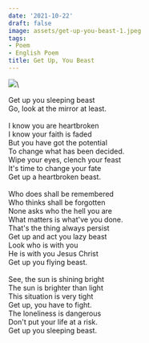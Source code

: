 ```yaml
---
date: '2021-10-22'
draft: false
image: assets/get-up-you-beast-1.jpeg
tags:
- Poem
- English Poem
title: Get Up, You Beast
---
```

[![](https://blogger.googleusercontent.com/img/a/AVvXsEjuFAvYRwnoKk3CaOGHxbu9b_Msc0-uef8ApiiU8zBEEIiaKO-uU_j7zeKITYP_Uk3GLBLa0qRNPhLZeobG3yVJvkxzQFPLt0Ufd9PvFJeK4QPLywopWXtoYbRhSjJ_lynqD1vKHFWiwEu364Y0pctP9R0OLegHwNDZMxwO_TuOaMV0ap4ERllR_tpkfg=s320)](https://blogger.googleusercontent.com/img/a/AVvXsEjuFAvYRwnoKk3CaOGHxbu9b_Msc0-uef8ApiiU8zBEEIiaKO-uU_j7zeKITYP_Uk3GLBLa0qRNPhLZeobG3yVJvkxzQFPLt0Ufd9PvFJeK4QPLywopWXtoYbRhSjJ_lynqD1vKHFWiwEu364Y0pctP9R0OLegHwNDZMxwO_TuOaMV0ap4ERllR_tpkfg=s4160)\
  
Get up you sleeping beast\
Go, look at the mirror at least.\
  \
I know you are heartbroken\
I know your faith is faded\
But you have got the potential \
To change what has been decided.\
Wipe your eyes, clench your feast\
It's time to change your fate\
Get up a heartbroken beast. \
  \
Who does shall be remembered\
Who thinks shall be forgotten\
None asks who the hell you are\
What matters is what've you done.\
That's the thing always persist \
Get up and act you lazy beast\
Look who is with you\
He is with you Jesus Christ\
Get up you flying beast.\
  \
See, the sun is shining bright\
The sun is brighter than light\
This situation is very tight\
Get up, you have to fight. \
The loneliness is dangerous \
Don't put your life at a risk.\
Get up you sleeping beast.

